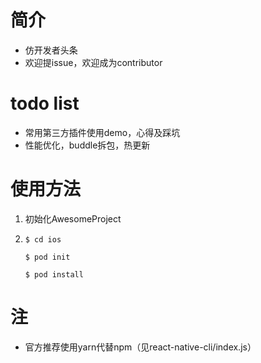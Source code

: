 # 简介
* 仿开发者头条
* 欢迎提issue，欢迎成为contributor

# todo list
* 常用第三方插件使用demo，心得及踩坑
* 性能优化，buddle拆包，热更新

# 使用方法
  1. 初始化AwesomeProject
  
  2. `$ cd ios`
  
       `$ pod init`
       
       `$ pod install`
       
# 注
* 官方推荐使用yarn代替npm（见react-native-cli/index.js）
